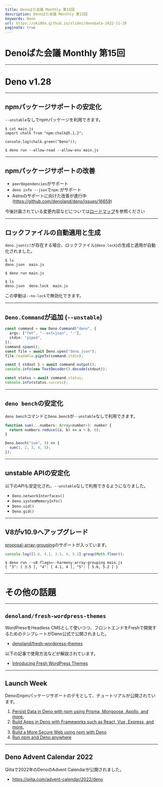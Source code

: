 ```yaml
---
title: Denoばた会議 Monthly 第15回
description: Denoばた会議 Monthly 第15回
keywords: Deno
url: https://uki00a.github.io/slides/denobata-2022-11-20
paginate: true
---
```


# Denoばた会議 Monthly 第15回

<!-- _class: lead -->

---

# Deno v1.28

<!-- _class: lead -->

---

## npmパッケージサポートの安定化

`--unstable`なしでnpmパッケージを利用できます。

```shell
$ cat main.js
import chalk from "npm:chalk@5.1.2";

console.log(chalk.green("Deno"));

$ deno run --allow-read --allow-env main.js
```

---

## npmパッケージサポートの改善

- `peerDependencies`がサポート
- `deno info --json`で`npm:`がサポート
- Astroのサポートに向けた改善が進行中 (https://github.com/denoland/deno/issues/16659)

今後計画されている変更内容などについては[ロードマップ](https://github.com/denoland/deno/issues/15960)を参照ください

---

## ロックファイルの自動適用と生成

`deno.json(c)`が存在する場合、ロックファイル(`deno.lock`)の生成と適用が自動化されました。

```shell
$ ls
deno.json  main.js

$ deno run main.js

$ ls
deno.json  deno.lock  main.js
```

この挙動は`--no-lock`で無効化できます。

---

## `Deno.Command`が追加 (`--unstable`)

```typescript
const command = new Deno.Command("deno", {
  args: ["fmt", "--ext=json", "-"],
  stdin: "piped",
});
command.spawn();
const file = await Deno.open("deno.json");
file.readable.pipeTo(command.stdin);

const { stdout } = await command.output();
console.info(new TextDecoder().decode(stdout));

const status = await command.status;
console.info(status.success);
```

---

## `deno bench`の安定化

`deno bench`コマンドと`Deno.bench`が`--unstable`なしで利用できます。

```javascript
function sum(...numbers: Array<number>): number {
  return numbers.reduce((a, b) => a + b, 0);
}

Deno.bench("sum", () => {
  sum(1, 2, 3, 4, 5);
});
```

---

## unstable APIの安定化

以下のAPIも安定化され、`--unstable`なしで利用できるようになりました。

- `Deno.networkInterfaces()`
- `Deno.systemMemoryInfo()`
- `Deno.uid()`
- `Deno.gid()`

---

## V8がv10.9へアップグレード

[proposal-array-grouping](https://github.com/tc39/proposal-array-grouping)のサポートが入っています。

```javascript
console.log([5.6, 4.1, 3.5, 4, 5.2].group(Math.floor));
```

```shell
$ deno run --v8-flags=--harmony-array-grouping main.js
{ "3": [ 3.5 ], "4": [ 4.1, 4 ], "5": [ 5.6, 5.2 ] }
```

---

# その他の話題

<!-- _class: lead -->

---

## `denoland/fresh-wordpress-themes`

WordPressをHeadless CMSとして使いつつ、フロントエンドをFreshで開発するためのテンプレートがDeno公式で公開されました。

- [denoland/fresh-wordpress-themes](https://github.com/denoland/fresh-wordpress-themes)

以下の記事で使用方法などが解説されています。

- [Introducing Fresh WordPress Themes](https://deno.com/blog/introducing-fresh-wordpress-themes)

---

## Launch Week

Denoのnpmパッケージサポートのデモとして、チュートリアルが公開されています。

1. [Persist Data in Deno with npm using Prisma, Mongoose, Apollo, and more.](https://deno.com/blog/persistent-data-npm)
2. [Build Apps in Deno with Frameworks such as React, Vue, Express, and more.](https://deno.com/blog/frameworks-with-npm)
3. [Build a More Secure Web using npm with Deno](https://deno.com/blog/a-more-secure-npm)
4. [Run npm and Deno anywhere](https://deno.com/blog/npm-and-deno-anywhere)

---

## Deno Advent Calendar 2022

Qiitaで2022年のDenoのAdvent Calendarが公開されました。

- https://qiita.com/advent-calendar/2022/deno

